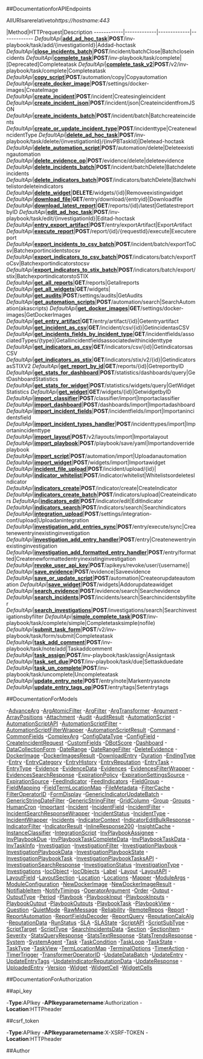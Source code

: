 ##DocumentationforAPIEndpoints

AllURIsarerelativeto*https://hostname:443*

|Method|HTTPrequest|Description
------------|-------------|-------------|-------------
*DefaultApi*|[**add_ad_hoc_task**](DefaultApi.md#add_ad_hoc_task)|**POST**/inv-playbook/task/add/{investigationId}|Addad-hoctask
*DefaultApi*|[**close_incidents_batch**](DefaultApi.md#close_incidents_batch)|**POST**/incident/batchClose|Batchcloseincidents
*DefaultApi*|[**complete_task**](DefaultApi.md#complete_task)|**POST**/inv-playbook/task/complete|[Deprecated]Completeatask
*DefaultApi*|[**complete_task_v2**](DefaultApi.md#complete_task_v2)|**POST**/v2/inv-playbook/task/complete|Completeatask
*DefaultApi*|[**copy_script**](DefaultApi.md#copy_script)|**POST**/automation/copy|Copyautomation
*DefaultApi*|[**create_docker_image**](DefaultApi.md#create_docker_image)|**POST**/settings/docker-images|CreateImage
*DefaultApi*|[**create_incident**](DefaultApi.md#create_incident)|**POST**/incident|Createsingleincident
*DefaultApi*|[**create_incident_json**](DefaultApi.md#create_incident_json)|**POST**/incident/json|CreateincidentfromJSON
*DefaultApi*|[**create_incidents_batch**](DefaultApi.md#create_incidents_batch)|**POST**/incident/batch|Batchcreateincidents
*DefaultApi*|[**create_or_update_incident_type**](DefaultApi.md#create_or_update_incident_type)|**POST**/incidenttype|CreatenewIncidentType
*DefaultApi*|[**delete_ad_hoc_task**](DefaultApi.md#delete_ad_hoc_task)|**POST**/inv-playbook/task/delete/{investigationId}/{invPBTaskId}|Deletead-hoctask
*DefaultApi*|[**delete_automation_script**](DefaultApi.md#delete_automation_script)|**POST**/automation/delete|Deleteexistingautomation
*DefaultApi*|[**delete_evidence_op**](DefaultApi.md#delete_evidence_op)|**POST**/evidence/delete|deleteevidence
*DefaultApi*|[**delete_incidents_batch**](DefaultApi.md#delete_incidents_batch)|**POST**/incident/batchDelete|Batchdeleteincidents
*DefaultApi*|[**delete_indicators_batch**](DefaultApi.md#delete_indicators_batch)|**POST**/indicators/batchDelete|Batchwhitelistordeleteindicators
*DefaultApi*|[**delete_widget**](DefaultApi.md#delete_widget)|**DELETE**/widgets/{id}|Removeexistingwidget
*DefaultApi*|[**download_file**](DefaultApi.md#download_file)|**GET**/entry/download/{entryid}|Downloadfile
*DefaultApi*|[**download_latest_report**](DefaultApi.md#download_latest_report)|**GET**/reports/{id}/latest|GetlatestreportbyID
*DefaultApi*|[**edit_ad_hoc_task**](DefaultApi.md#edit_ad_hoc_task)|**POST**/inv-playbook/task/edit/{investigationId}|Editad-hoctask
*DefaultApi*|[**entry_export_artifact**](DefaultApi.md#entry_export_artifact)|**POST**/entry/exportArtifact|ExportArtifact
*DefaultApi*|[**execute_report**](DefaultApi.md#execute_report)|**POST**/report/{id}/{requestId}/execute|Executereport
*DefaultApi*|[**export_incidents_to_csv_batch**](DefaultApi.md#export_incidents_to_csv_batch)|**POST**/incident/batch/exportToCsv|Batchexportincidentstocsv
*DefaultApi*|[**export_indicators_to_csv_batch**](DefaultApi.md#export_indicators_to_csv_batch)|**POST**/indicators/batch/exportToCsv|Batchexportindicatorstocsv
*DefaultApi*|[**export_indicators_to_stix_batch**](DefaultApi.md#export_indicators_to_stix_batch)|**POST**/indicators/batch/export/stix|BatchexportindicatorstoSTIX
*DefaultApi*|[**get_all_reports**](DefaultApi.md#get_all_reports)|**GET**/reports|Getallreports
*DefaultApi*|[**get_all_widgets**](DefaultApi.md#get_all_widgets)|**GET**/widgets|
*DefaultApi*|[**get_audits**](DefaultApi.md#get_audits)|**POST**/settings/audits|GetAudits
*DefaultApi*|[**get_automation_scripts**](DefaultApi.md#get_automation_scripts)|**POST**/automation/search|SearchAutomation(akascripts)
*DefaultApi*|[**get_docker_images**](DefaultApi.md#get_docker_images)|**GET**/settings/docker-images|GetDockerImages
*DefaultApi*|[**get_entry_artifact**](DefaultApi.md#get_entry_artifact)|**GET**/entry/artifact/{id}|Getentryartifact
*DefaultApi*|[**get_incident_as_csv**](DefaultApi.md#get_incident_as_csv)|**GET**/incident/csv/{id}|GetincidentasCSV
*DefaultApi*|[**get_incidents_fields_by_incident_type**](DefaultApi.md#get_incidents_fields_by_incident_type)|**GET**/incidentfields/associatedTypes/{type}|Getallincidentfieldsassociatedwithincidenttype
*DefaultApi*|[**get_indicators_as_csv**](DefaultApi.md#get_indicators_as_csv)|**GET**/indicators/csv/{id}|GetindicatorsasCSV
*DefaultApi*|[**get_indicators_as_stix**](DefaultApi.md#get_indicators_as_stix)|**GET**/indicators/stix/v2/{id}|GetindicatorsasSTIXV2
*DefaultApi*|[**get_report_by_id**](DefaultApi.md#get_report_by_id)|**GET**/reports/{id}|GetreportbyID
*DefaultApi*|[**get_stats_for_dashboard**](DefaultApi.md#get_stats_for_dashboard)|**POST**/statistics/dashboards/query|GetDashboardStatistics
*DefaultApi*|[**get_stats_for_widget**](DefaultApi.md#get_stats_for_widget)|**POST**/statistics/widgets/query|GetWidgetStatistics
*DefaultApi*|[**get_widget**](DefaultApi.md#get_widget)|**GET**/widgets/{id}|GetwidgetbyID
*DefaultApi*|[**import_classifier**](DefaultApi.md#import_classifier)|**POST**/classifier/import|Importaclassifier
*DefaultApi*|[**import_dashboard**](DefaultApi.md#import_dashboard)|**POST**/dashboards/import|Importadashboard
*DefaultApi*|[**import_incident_fields**](DefaultApi.md#import_incident_fields)|**POST**/incidentfields/import|Importanincidentsfield
*DefaultApi*|[**import_incident_types_handler**](DefaultApi.md#import_incident_types_handler)|**POST**/incidenttypes/import|Importanincidenttype
*DefaultApi*|[**import_layout**](DefaultApi.md#import_layout)|**POST**/v2/layouts/import|Importalayout
*DefaultApi*|[**import_playbook**](DefaultApi.md#import_playbook)|**POST**/playbook/save/yaml|Importandoverrideplaybook
*DefaultApi*|[**import_script**](DefaultApi.md#import_script)|**POST**/automation/import|Uploadanautomation
*DefaultApi*|[**import_widget**](DefaultApi.md#import_widget)|**POST**/widgets/import|Importawidget
*DefaultApi*|[**incident_file_upload**](DefaultApi.md#incident_file_upload)|**POST**/incident/upload/{id}|
*DefaultApi*|[**indicator_whitelist**](DefaultApi.md#indicator_whitelist)|**POST**/indicator/whitelist|WhitelistsordeletesIndicator
*DefaultApi*|[**indicators_create**](DefaultApi.md#indicators_create)|**POST**/indicator/create|CreateIndicator
*DefaultApi*|[**indicators_create_batch**](DefaultApi.md#indicators_create_batch)|**POST**/indicators/upload|Createindicators
*DefaultApi*|[**indicators_edit**](DefaultApi.md#indicators_edit)|**POST**/indicator/edit|EditIndicator
*DefaultApi*|[**indicators_search**](DefaultApi.md#indicators_search)|**POST**/indicators/search|Searchindicators
*DefaultApi*|[**integration_upload**](DefaultApi.md#integration_upload)|**POST**/settings/integration-conf/upload|Uploadanintegration
*DefaultApi*|[**investigation_add_entries_sync**](DefaultApi.md#investigation_add_entries_sync)|**POST**/entry/execute/sync|Createnewentryinexistinginvestigation
*DefaultApi*|[**investigation_add_entry_handler**](DefaultApi.md#investigation_add_entry_handler)|**POST**/entry|Createnewentryinexistinginvestigation
*DefaultApi*|[**investigation_add_formatted_entry_handler**](DefaultApi.md#investigation_add_formatted_entry_handler)|**POST**/entry/formatted|Createnewformattedentryinexistinginvestigation
*DefaultApi*|[**revoke_user_api_key**](DefaultApi.md#revoke_user_api_key)|**POST**/apikeys/revoke/user/{username}|
*DefaultApi*|[**save_evidence**](DefaultApi.md#save_evidence)|**POST**/evidence|Saveevidence
*DefaultApi*|[**save_or_update_script**](DefaultApi.md#save_or_update_script)|**POST**/automation|Createorupdateautomation
*DefaultApi*|[**save_widget**](DefaultApi.md#save_widget)|**POST**/widgets|Addorupdateawidget
*DefaultApi*|[**search_evidence**](DefaultApi.md#search_evidence)|**POST**/evidence/search|Searchevidence
*DefaultApi*|[**search_incidents**](DefaultApi.md#search_incidents)|**POST**/incidents/search|Searchincidentsbyfilter
*DefaultApi*|[**search_investigations**](DefaultApi.md#search_investigations)|**POST**/investigations/search|Searchinvestigationsbyfilter
*DefaultApi*|[**simple_complete_task**](DefaultApi.md#simple_complete_task)|**POST**/inv-playbook/task/complete/simple|Completetasksimple(nofile)
*DefaultApi*|[**submit_task_form**](DefaultApi.md#submit_task_form)|**POST**/v2/inv-playbook/task/form/submit|Completeatask
*DefaultApi*|[**task_add_comment**](DefaultApi.md#task_add_comment)|**POST**/inv-playbook/task/note/add|Taskaddcomment
*DefaultApi*|[**task_assign**](DefaultApi.md#task_assign)|**POST**/inv-playbook/task/assign|Assigntask
*DefaultApi*|[**task_set_due**](DefaultApi.md#task_set_due)|**POST**/inv-playbook/task/due|Settaskduedate
*DefaultApi*|[**task_un_complete**](DefaultApi.md#task_un_complete)|**POST**/inv-playbook/task/uncomplete|Uncompleteatask
*DefaultApi*|[**update_entry_note**](DefaultApi.md#update_entry_note)|**POST**/entry/note|Markentryasnote
*DefaultApi*|[**update_entry_tags_op**](DefaultApi.md#update_entry_tags_op)|**POST**/entry/tags|Setentrytags


##DocumentationForModels

-[AdvanceArg](AdvanceArg.md)
-[ArgAtomicFilter](ArgAtomicFilter.md)
-[ArgFilter](ArgFilter.md)
-[ArgTransformer](ArgTransformer.md)
-[Argument](Argument.md)
-[ArrayPositions](ArrayPositions.md)
-[Attachment](Attachment.md)
-[Audit](Audit.md)
-[AuditResult](AuditResult.md)
-[AutomationScript](AutomationScript.md)
-[AutomationScriptAPI](AutomationScriptAPI.md)
-[AutomationScriptFilter](AutomationScriptFilter.md)
-[AutomationScriptFilterWrapper](AutomationScriptFilterWrapper.md)
-[AutomationScriptResult](AutomationScriptResult.md)
-[Command](Command.md)
-[CommonFields](CommonFields.md)
-[ComplexArg](ComplexArg.md)
-[ConfigDataType](ConfigDataType.md)
-[ConfigField](ConfigField.md)
-[CreateIncidentRequest](CreateIncidentRequest.md)
-[CustomFields](CustomFields.md)
-[DBotScore](DBotScore.md)
-[Dashboard](Dashboard.md)
-[DataCollectionForm](DataCollectionForm.md)
-[DateRange](DateRange.md)
-[DateRangeFilter](DateRangeFilter.md)
-[DeleteEvidence](DeleteEvidence.md)
-[DockerImage](DockerImage.md)
-[DockerImagesResult](DockerImagesResult.md)
-[DownloadEntry](DownloadEntry.md)
-[Duration](Duration.md)
-[EndingType](EndingType.md)
-[Entry](Entry.md)
-[EntryCategory](EntryCategory.md)
-[EntryHistory](EntryHistory.md)
-[EntryReputation](EntryReputation.md)
-[EntryTask](EntryTask.md)
-[EntryType](EntryType.md)
-[Evidence](Evidence.md)
-[EvidenceData](EvidenceData.md)
-[Evidences](Evidences.md)
-[EvidencesFilterWrapper](EvidencesFilterWrapper.md)
-[EvidencesSearchResponse](EvidencesSearchResponse.md)
-[ExpirationPolicy](ExpirationPolicy.md)
-[ExpirationSettingsSource](ExpirationSettingsSource.md)
-[ExpirationSource](ExpirationSource.md)
-[FeedIndicator](FeedIndicator.md)
-[FeedIndicators](FeedIndicators.md)
-[FieldGroup](FieldGroup.md)
-[FieldMapping](FieldMapping.md)
-[FieldTermLocationMap](FieldTermLocationMap.md)
-[FileMetadata](FileMetadata.md)
-[FilterCache](FilterCache.md)
-[FilterOperatorID](FilterOperatorID.md)
-[FormDisplay](FormDisplay.md)
-[GenericIndicatorUpdateBatch](GenericIndicatorUpdateBatch.md)
-[GenericStringDateFilter](GenericStringDateFilter.md)
-[GenericStringFilter](GenericStringFilter.md)
-[GridColumn](GridColumn.md)
-[Group](Group.md)
-[Groups](Groups.md)
-[HumanCron](HumanCron.md)
-[Important](Important.md)
-[Incident](Incident.md)
-[IncidentField](IncidentField.md)
-[IncidentFilter](IncidentFilter.md)
-[IncidentSearchResponseWrapper](IncidentSearchResponseWrapper.md)
-[IncidentStatus](IncidentStatus.md)
-[IncidentType](IncidentType.md)
-[IncidentWrapper](IncidentWrapper.md)
-[Incidents](Incidents.md)
-[IndicatorContext](IndicatorContext.md)
-[IndicatorEditBulkResponse](IndicatorEditBulkResponse.md)
-[IndicatorFilter](IndicatorFilter.md)
-[IndicatorResult](IndicatorResult.md)
-[InlineResponse200](InlineResponse200.md)
-[InsightCache](InsightCache.md)
-[InstanceClassifier](InstanceClassifier.md)
-[IntegrationScript](IntegrationScript.md)
-[InvPlaybookAssignee](InvPlaybookAssignee.md)
-[InvPlaybookDue](InvPlaybookDue.md)
-[InvPlaybookTaskCompleteData](InvPlaybookTaskCompleteData.md)
-[InvPlaybookTaskData](InvPlaybookTaskData.md)
-[InvTaskInfo](InvTaskInfo.md)
-[Investigation](Investigation.md)
-[InvestigationFilter](InvestigationFilter.md)
-[InvestigationPlaybook](InvestigationPlaybook.md)
-[InvestigationPlaybookData](InvestigationPlaybookData.md)
-[InvestigationPlaybookState](InvestigationPlaybookState.md)
-[InvestigationPlaybookTask](InvestigationPlaybookTask.md)
-[InvestigationPlaybookTasksAPI](InvestigationPlaybookTasksAPI.md)
-[InvestigationSearchResponse](InvestigationSearchResponse.md)
-[InvestigationStatus](InvestigationStatus.md)
-[InvestigationType](InvestigationType.md)
-[Investigations](Investigations.md)
-[IocObject](IocObject.md)
-[IocObjects](IocObjects.md)
-[Label](Label.md)
-[Layout](Layout.md)
-[LayoutAPI](LayoutAPI.md)
-[LayoutField](LayoutField.md)
-[LayoutSection](LayoutSection.md)
-[Location](Location.md)
-[Locations](Locations.md)
-[Mapper](Mapper.md)
-[ModuleArgs](ModuleArgs.md)
-[ModuleConfiguration](ModuleConfiguration.md)
-[NewDockerImage](NewDockerImage.md)
-[NewDockerImageResult](NewDockerImageResult.md)
-[NotifiableItem](NotifiableItem.md)
-[NotifyTimings](NotifyTimings.md)
-[OperatorArgument](OperatorArgument.md)
-[Order](Order.md)
-[Output](Output.md)
-[OutputType](OutputType.md)
-[Period](Period.md)
-[Playbook](Playbook.md)
-[PlaybookInput](PlaybookInput.md)
-[PlaybookInputs](PlaybookInputs.md)
-[PlaybookOutput](PlaybookOutput.md)
-[PlaybookOutputs](PlaybookOutputs.md)
-[PlaybookTask](PlaybookTask.md)
-[PlaybookView](PlaybookView.md)
-[Question](Question.md)
-[QuietMode](QuietMode.md)
-[RawMessage](RawMessage.md)
-[Reliability](Reliability.md)
-[RemoteRepos](RemoteRepos.md)
-[Report](Report.md)
-[ReportAutomation](ReportAutomation.md)
-[ReportFieldsDecoder](ReportFieldsDecoder.md)
-[ReportQuery](ReportQuery.md)
-[ReputationCalcAlg](ReputationCalcAlg.md)
-[ReputationData](ReputationData.md)
-[RunStatus](RunStatus.md)
-[SLA](SLA.md)
-[SLAState](SLAState.md)
-[ScriptAPI](ScriptAPI.md)
-[ScriptSubType](ScriptSubType.md)
-[ScriptTarget](ScriptTarget.md)
-[ScriptType](ScriptType.md)
-[SearchIncidentsData](SearchIncidentsData.md)
-[Section](Section.md)
-[SectionItem](SectionItem.md)
-[Severity](Severity.md)
-[StatsQueryResponse](StatsQueryResponse.md)
-[StatsTextResponse](StatsTextResponse.md)
-[StatsTrendsResponse](StatsTrendsResponse.md)
-[System](System.md)
-[SystemAgent](SystemAgent.md)
-[Task](Task.md)
-[TaskCondition](TaskCondition.md)
-[TaskLoop](TaskLoop.md)
-[TaskState](TaskState.md)
-[TaskType](TaskType.md)
-[TaskView](TaskView.md)
-[TermLocationMap](TermLocationMap.md)
-[TerminalOptions](TerminalOptions.md)
-[TimerAction](TimerAction.md)
-[TimerTrigger](TimerTrigger.md)
-[TransformerOperatorID](TransformerOperatorID.md)
-[UpdateDataBatch](UpdateDataBatch.md)
-[UpdateEntry](UpdateEntry.md)
-[UpdateEntryTags](UpdateEntryTags.md)
-[UpdateIndicatorReputationData](UpdateIndicatorReputationData.md)
-[UpdateResponse](UpdateResponse.md)
-[UploadedEntry](UploadedEntry.md)
-[Version](Version.md)
-[Widget](Widget.md)
-[WidgetCell](WidgetCell.md)
-[WidgetCells](WidgetCells.md)


##DocumentationForAuthorization


##api_key

-**Type**:APIkey
-**APIkeyparametername**:Authorization
-**Location**:HTTPheader

##csrf_token

-**Type**:APIkey
-**APIkeyparametername**:X-XSRF-TOKEN
-**Location**:HTTPheader


##Author



